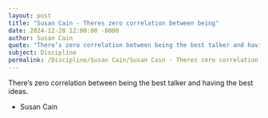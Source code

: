 ```yaml
---
layout: post
title: "Susan Cain - Theres zero correlation between being"
date: 2024-12-28 12:00:00 -0000
author: Susan Cain
quote: "There’s zero correlation between being the best talker and having the best ideas."
subject: Discipline
permalink: /Discipline/Susan Cain/Susan Cain - Theres zero correlation between being
---
```


There’s zero correlation between being the best talker and having the best ideas.

- Susan Cain

